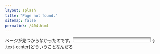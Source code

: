 ```yaml
---
layout: splash
title: "Page not found."
sitemap: false
permalink: /404.html
---
```

ページが見つからなかったのです。![now loading pink](/img/loading-bar-pink.gif)
{: .text-center}どういうことなんだろ
